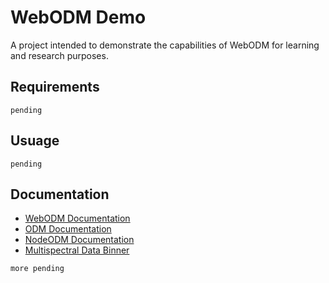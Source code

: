 # WebODM Demo
A project intended to demonstrate the capabilities of WebODM for learning and research purposes.

## Requirements
`pending`

## Usuage
`pending`

## Documentation
- [WebODM Documentation](https://docs.webodm.org/)
- [ODM Documentation](https://docs.opendronemap.org/)
- [NodeODM Documentation](https://github.com/OpenDroneMap/NodeODM/blob/master/docs/index.adoc) 
- [Multispectral Data Binner](https://github.com/OpenDroneMap/ODM/tree/master/contrib/exif-binner)

`more pending`
